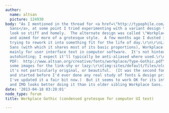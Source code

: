 ```yaml
---
author:
  name: altsan
  picture: 124930
body: "As I mentioned in the thread for <a href=\"http://typophile.com/node/98739\">Workplace
  Sans</a>, at some point I tried experimenting with a variant design that didn't
  look so stiff and homely.  The alternate design was called \"Workplace Gothic\",
  and aimed for more of a grotesque style.  A few months ago I dusted it off and started
  trying to rework it into something fit for the life of day.\r\n\r\nLike Workplace
  Sans (with which it shares most of its basic proportions), Workplace Gothic is intended
  mainly for user interface text in computer software.  It's not hinted beyond TypeTool's
  autohinting; I expect it'll typically be anti-aliased where used.\r\n\r\nSample
  PDF:  http://www.altsan.org/creative/fonts/workplace/Type-Gothic.pdf\r\n\r\nAnd
  some images for the link-shy or lazy:\r\n[img:sites/default/files/old-images/wpgoth1_4126.png]\r\n[img:sites/default/files/old-images/wpgoth2_5153.png]\r\n\r\n\r\n...no,
  it's not particularly original, or beautiful.  (It was the second font I ever designed,
  and started before I'd ever done any real study of fonts & design principles, although
  I've updated it a fair bit now.)  But it seems to work OK for its intended purpose,
  and IMO looks better doing it than its older sibling Workplace Sans. "
date: '2013-04-18 03:28:01'
node_type: forum
title: Workplace Gothic (condensed grotesque for computer UI text)

---
```

